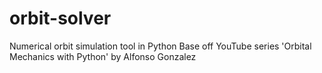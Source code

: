 # orbit-solver
Numerical orbit simulation tool in Python
Base off YouTube series 'Orbital Mechanics with Python' by Alfonso Gonzalez
